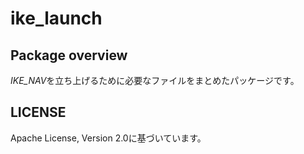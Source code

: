 # ike_launch

## Package overview
*IKE_NAV*を立ち上げるために必要なファイルをまとめたパッケージです。

## LICENSE

Apache License, Version 2.0に基づいています。
